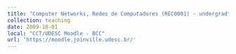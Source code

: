 ```yaml
---
title: "Computer Networks, Redes de Computadores (REC0001) - undergrad"
collection: teaching
date: 2009-10-01
local: "CCT/UDESC Moodle - BCC"
url: 'https://moodle.joinville.udesc.br/'
---
```

